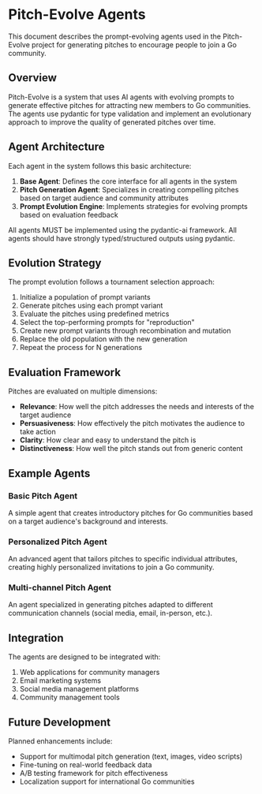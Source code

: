 # Pitch-Evolve Agents

This document describes the prompt-evolving agents used in the Pitch-Evolve project for generating pitches to encourage people to join a Go community.

## Overview

Pitch-Evolve is a system that uses AI agents with evolving prompts to generate effective pitches for attracting new members to Go communities. The agents use pydantic for type validation and implement an evolutionary approach to improve the quality of generated pitches over time.

## Agent Architecture

Each agent in the system follows this basic architecture:

1. **Base Agent**: Defines the core interface for all agents in the system
2. **Pitch Generation Agent**: Specializes in creating compelling pitches based on target audience and community attributes
3. **Prompt Evolution Engine**: Implements strategies for evolving prompts based on evaluation feedback

All agents MUST be implemented using the pydantic-ai framework.
All agents should have strongly typed/structured outputs using pydantic.

## Evolution Strategy

The prompt evolution follows a tournament selection approach:

1. Initialize a population of prompt variants
2. Generate pitches using each prompt variant
3. Evaluate the pitches using predefined metrics
4. Select the top-performing prompts for "reproduction"
5. Create new prompt variants through recombination and mutation
6. Replace the old population with the new generation
7. Repeat the process for N generations

## Evaluation Framework

Pitches are evaluated on multiple dimensions:

- **Relevance**: How well the pitch addresses the needs and interests of the target audience
- **Persuasiveness**: How effectively the pitch motivates the audience to take action
- **Clarity**: How clear and easy to understand the pitch is
- **Distinctiveness**: How well the pitch stands out from generic content

## Example Agents

### Basic Pitch Agent

A simple agent that creates introductory pitches for Go communities based on a target audience's background and interests.

### Personalized Pitch Agent

An advanced agent that tailors pitches to specific individual attributes, creating highly personalized invitations to join a Go community.

### Multi-channel Pitch Agent

An agent specialized in generating pitches adapted to different communication channels (social media, email, in-person, etc.).

## Integration

The agents are designed to be integrated with:

1. Web applications for community managers
2. Email marketing systems
3. Social media management platforms
4. Community management tools

## Future Development

Planned enhancements include:

- Support for multimodal pitch generation (text, images, video scripts)
- Fine-tuning on real-world feedback data
- A/B testing framework for pitch effectiveness
- Localization support for international Go communities
